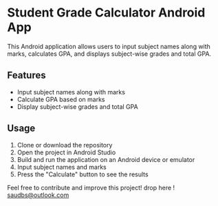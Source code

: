 # Student Grade Calculator Android App

This Android application allows users to input subject names along with marks, calculates GPA, and displays subject-wise grades and total GPA.

## Features
- Input subject names along with marks
- Calculate GPA based on marks
- Display subject-wise grades and total GPA

## Usage
1. Clone or download the repository
2. Open the project in Android Studio
3. Build and run the application on an Android device or emulator
4. Input subject names and marks
5. Press the "Calculate" button to see the results

Feel free to contribute and improve this project!
drop here ! saudbs@outlook.com
